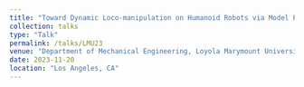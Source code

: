 ```yaml
---
title: "Toward Dynamic Loco-manipulation on Humanoid Robots via Model Predictive Control"
collection: talks
type: "Talk"
permalink: /talks/LMU23
venue: "Department of Mechanical Engineering, Loyola Marymount University"
date: 2023-11-20
location: "Los Angeles, CA"
---
```


